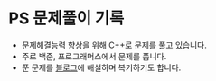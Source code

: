 # PS 문제풀이 기록
- 문제해결능력 향상을 위해 C++로 문제를 풀고 있습니다.
- 주로 백준, 프로그래머스에서 문제를 풉니다.
- 푼 문제를 [블로그](https://jujubebat.github.io/categories/ps/)에 해설하며 복기하기도 합니다. 


